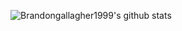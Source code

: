![Brandongallagher1999's github stats](https://github-readme-stats.vercel.app/api?username=brandongallagher1999)
